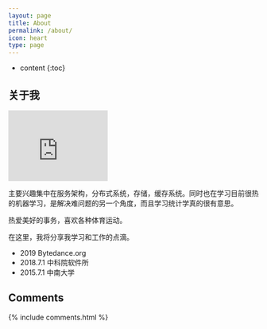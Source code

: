```yaml
---
layout: page
title: About
permalink: /about/
icon: heart
type: page
---
```


* content
{:toc}

## 关于我

<iframe src="https://githubbadge.appspot.com/brightlee-china" style="border: 0;height: 142px;width: 200px;overflow: hidden;" frameBorder="0"></iframe>

主要兴趣集中在服务架构，分布式系统，存储，缓存系统。同时也在学习目前很热的机器学习，是解决难问题的另一个角度，而且学习统计学真的很有意思。

热爱美好的事务，喜欢各种体育运动。

在这里，我将分享我学习和工作的点滴。

* 2019     Bytedance.org
* 2018.7.1 中科院软件所
* 2015.7.1 中南大学

## Comments

{% include comments.html %}
